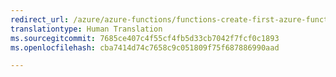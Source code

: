 ```yaml
---
redirect_url: /azure/azure-functions/functions-create-first-azure-function
translationtype: Human Translation
ms.sourcegitcommit: 7685ce407c4f55cf4fb5d33cb7042f7fcf0c1893
ms.openlocfilehash: cba7414d74c7658c9c051809f75f687886990aad

---
```




<!---HONumber=Nov16_HO3-->


